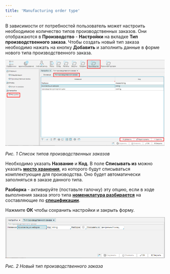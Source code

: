 ```yaml
---
title: 'Manufacturing order type'
---
```


В зависимости от потребностей пользователь может настроить необходимое количество типов производственных заказов. Они отображаются в **Производство** - **Настройки** на вкладке **Тип производственного заказа**. Чтобы создать новый тип заказа необходимо нажать на кнопку **Добавить** и заполнить данные в форме нового типа производственного заказа.

![](attachments/12812359/12812361.png)

*Рис. 1 Список типов производственных заказов*

  

Необходимо указать **Название** и **Код**. В поле **Списывать из** можно указать [**место хранения**](Location_settings.md), из которого будут списываться комплектующие для производства. Оно будет автоматически заполняться в заказе данного типа.

**Разборка** - активируйте (поставьте галочку) эту опцию, если в ходе выполнения заказа этого типа [**номенклатура разбирается**](Unbuild_order.md) на составляющие по [**спецификации**](Bills_of_Materials.md).

Нажмите **ОК** чтобы сохранить настройки и закрыть форму.

![](attachments/12812359/12812360.png)

*Рис. 2 Новый тип производственного заказа*

  

  

  


